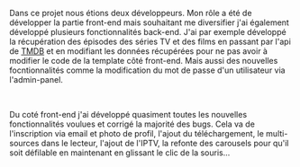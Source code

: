 Dans ce projet nous étions deux développeurs. Mon rôle a été de développer la partie front-end mais souhaitant me diversifier j'ai également développé plusieurs fonctionnalités back-end. J'ai par exemple développé la récupération des épisodes des séries TV et des films en passant par l'api de [TMDB](https://www.themoviedb.org/) et en modifiant les données récupérées pour ne pas avoir à modifier le code de la template côté front-end. Mais aussi des nouvelles focntionnalités comme la modification du mot de passe d'un utilisateur via l'admin-panel.

<br>

Du coté front-end j'ai développé quasiment toutes les nouvelles fonctionnalités voulues et corrigé la majorité des bugs. Cela va de l'inscription via email et photo de profil, l'ajout du téléchargement, le multi-sources dans le lecteur, l'ajout de l'IPTV, la refonte des carousels pour qu'il soit défilable en maintenant en glissant le clic de la souris...
